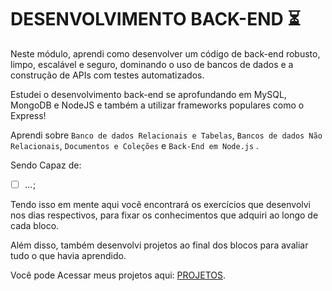 # DESENVOLVIMENTO BACK-END :hourglass_flowing_sand:

Neste módulo, aprendi como desenvolver um código de back-end robusto, limpo, escalável e seguro, dominando o uso de bancos de dados e a construção de APIs com testes automatizados.

Estudei o desenvolvimento back-end se aprofundando em MySQL, MongoDB e NodeJS e também a utilizar frameworks populares como o Express!

Aprendi sobre `Banco de dados Relacionais e Tabelas`, `Bancos de dados Não Relacionais`, `Documentos e Coleções` e `Back-End em Node.js` .

Sendo Capaz de:

- [ ] _..._;

Tendo isso em mente aqui você encontrará os exercícios que desenvolvi nos dias respectivos,
para fixar os conhecimentos que adquiri ao longo de cada bloco. 

Além disso, também desenvolvi projetos ao final dos blocos para avaliar tudo o que havia aprendido.

Você pode Acessar meus projetos aqui: [PROJETOS](https://github.com/ANDREHORMAN1994/TRYBE-PROJETOS).
